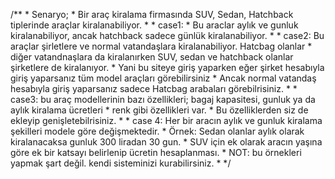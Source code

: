 /**
     * Senaryo;
     * Bir araç kiralama firmasında SUV, Sedan, Hatchback tiplerinde araçlar kiralanabiliyor.
     *
     * case1:
     * Bu araclar aylık ve gunluk kiralanabiliyor, ancak hatchback sadece günlük kiralanabiliyor.
     *
     * case2: Bu araçlar şirletlere ve normal vatandaşlara kiralanabiliyor. Hatcbag olanlar
     * diğer vatandnaşlara da kiralanırken SUV, sedan ve hatchback olanlar şirketlere de kiralanıyor.
     * Yani bu siteye giriş yaparken eğer şirket hesabıyla giriş yaparsanız tüm model araçları görebilirsiniz
     * Ancak normal vatandaş hesabıyla giriş yaparsanız sadece Hatcbag arabaları görebilrisiniz.
     *
     * case3: bu araç modellerinin bazı özellikleri; bagaj kapasitesi, gunluk ya da aylık kiralama ücretleri
     * renk gibi özellikleri var.
     * Bu özelliklerden siz de ekleyip genişletebilrisiniz.
     *
     * case 4: Her bir aracın aylık ve gunluk kiralama şekilleri modele göre değişmektedir.
     * Örnek: Sedan olanlar aylık olarak kiralanacaksa gunluk 300 liradan 30 gun.
     * SUV için ek olarak aracın yaşına göre ek bir katsayı belirlenip ücretin hesaplanması.
     * NOT: bu örnekleri yapmak şart değil. kendi sisteminizi kurabilirsiniz.
     *
     */
